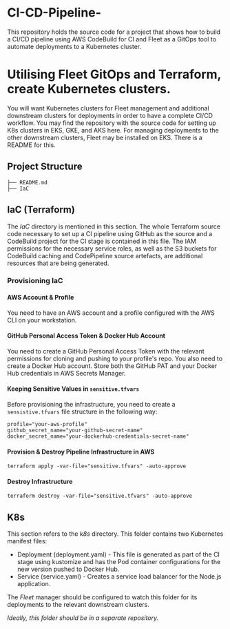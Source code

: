 # CI-CD-Pipeline-
This repository holds the source code for a project that shows how to build a CI/CD pipeline using AWS CodeBuild for CI and Fleet as a GitOps tool to automate deployments to a Kubernetes cluster.

# Utilising Fleet GitOps and Terraform, create Kubernetes clusters.

You will want Kubernetes clusters for Fleet management and additional downstream clusters for deployments in order to have a complete CI/CD workflow. You may find the repository with the source code for setting up K8s clusters in EKS, GKE, and AKS here. For managing deployments to the other downstream clusters, Fleet may be installed on EKS. There is a README for this.

## Project Structure
```
├── README.md
├── IaC
```

## IaC (Terraform)
The *IaC* directory is mentioned in this section. The whole Terraform source code necessary to set up a CI pipeline using GitHub as the source and a CodeBuild project for the CI stage is contained in this file. The IAM permissions for the necessary service roles, as well as the S3 buckets for CodeBuild caching and CodePipeline source artefacts, are additional resources that are being generated. 

### Provisioning IaC

#### AWS Account & Profile
You need to have an AWS account and a profile configured with the AWS CLI on your workstation.

#### GitHub Personal Access Token & Docker Hub Account
You need to create a GitHub Personal Access Token with the relevant permissions for cloning and pushing to your profile's repo. You also need to create a Docker Hub account. 
Store both the GitHub PAT and your Docker Hub credentials in AWS Secrets Manager.

#### Keeping Sensitive Values in `sensitive.tfvars`

Before provisioning the infrastructure, you need to create a `sensistive.tfvars` file structure in the following way:
```
profile="your-aws-profile"
github_secret_name="your-github-secret-name"
docker_secret_name="your-dockerhub-credentials-secret-name"
```

#### Provision & Destroy Pipeline Infrastructure in AWS

```
terraform apply -var-file="sensitive.tfvars" -auto-approve
```

#### Destroy Infrastructure
```
terraform destroy -var-file="sensitive.tfvars" -auto-approve
```

## K8s
This section refers to the *k8s* directory. This folder contains two Kubernetes manifest files:
* Deployment (deployment.yaml) - This file is generated as part of the CI stage using kustomize and has the Pod container configurations for the new version pushed to Docker Hub. 
* Service (service.yaml) - Creates a service load balancer for the Node.js application. 

The *Fleet* manager should be configured to watch this folder for its deployments to the relevant downstream clusters. 

*Ideally, this folder should be in a separate repository.*
